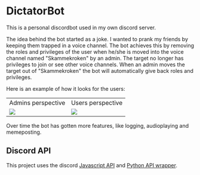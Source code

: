 # DictatorBot

This is a personal discordbot used in my own discord server.

The idea behind the bot started as a joke. I wanted to prank my friends by keeping them trapped in a voice channel.
The bot achieves this by removing the roles and privileges of the user when he/she is moved into the voice channel named "Skammekroken" by an admin.
The target no longer has privileges to join or see other voice channels.
When an admin moves the target out of "Skammekroken" the bot will automatically give back roles and privileges.

Here is an example of how it looks for the users:

<table>
  <tr>
    <td>Admins perspective</td>
    <td>Users perspective</td>
  </tr>
  <tr>
    <td> <img src="./images/dictatorbot_example_admin.gif"> </td>
    <td> <img src="./images/dictatorbot_example_user.gif"> </td>
  </tr>
</table>

Over time the bot has gotten more features, like logging, audioplaying and memeposting.

## Discord API
This project uses the discord [Javascript API](https://discord.js.org/#/) and [Python API wrapper](https://pypi.org/project/discord.py/).
